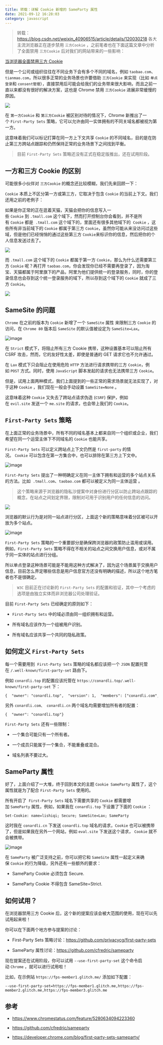 ```yaml
---
title: 转载：详解 Cookie 新增的 SameParty 属性
date: 2021-09-12 16:28:03
category: javascript
---
```

>转载：https://blog.csdn.net/weixin_40906515/article/details/120030218
各大主流浏览器正在逐步禁用 `三方Cookie` ，之前笔者也在下面这篇文章中分析了全面禁用 `三方Cookie` 后对我们的网站带来的一些影响：

[当浏览器全面禁用三方 Cookie](https://mp.weixin.qq.com/s?__biz=Mzg2NDAzMjE5NQ%3D%3D&chksm=ce6eccfff91945e990e0b21e777f5a85f3f0699f7d51e45a1dd83d0bf36eaf926f7e90fbe3ff&idx=1&lang=zh_CN&mid=2247485523&scene=21&sn=e7f3989448f5ff1e8905fc6596268e33&token=379611469#wechat_redirect)

但是一个公司或组织往往在不同业务下会有多个不同的域名，例如 `taobao.com`、`tianmao.com`，所以很多正常的业务场景也许要借助 `三方Cookie` 来实现（比如 `单点登录`和 `consent管理`），直接禁用后可能会给我们的业务带来很大影响，而且之前一直以来都没有很好的解决方案，这也是 Chrome 禁用 `三方Cookie` 进展非常缓慢的原因。

![](https://upload-images.jianshu.io/upload_images/10024246-e3e8400cb5014b56.png?imageMogr2/auto-orient/strip%7CimageView2/2/w/1240)

在 `第一方Cookie` 和 `第三方Cookie` 被区别对待的情况下，Chrome 新推出了一个 `First-Party Sets` 策略，它可以允许由同一实体拥有的不同关域名都被视为第一方。

这意味着我们可以标记打算在同一方上下文共享 `Cookie` 的不同域名，目的是在防止第三方跨站点跟踪和仍然保持正常的业务场景下之间找到平衡。

> 目前 `First-Party Sets` 策略还没有正式在稳定版推出，还在试用阶段。

## 一方和三方 Cookie 的区别

可能很多小伙伴对 `三方Cookie` 的概念还比较模糊，我们先来回顾一下：

`Cookie` 本质上不区分第一方或第三方，它取决于包含 `Cookie` 的当前上下文。我们还用之前的老例子：

如果是你正常的正在逛着天猫，天猫会把你的信息写入一些 `Cookie` 到 `.tmall.com` 这个域下，然而打开控制台你会看到，并不是所有 `Cookie` 都是  `.tmall.com` 这个域下的，里面还有很多其他域下的  `Cookie` ，这些所有非当前域下的 `Cookie` 都属于第三方 `Cookie`，虽然你可能从来没访问过这些域，但是他们已经悄悄的通过这些第三方 `Cookie`来标识你的信息，然后把你的个人信息发送过去了。

![](https://upload-images.jianshu.io/upload_images/10024246-89cdd7695760c5d1.png?imageMogr2/auto-orient/strip%7CimageView2/2/w/1240)

而 `.tmall.com` 这个域下的 `Cookie` 都属于第一方 `Cookie`，那么为什么还需要第三方 `Cookie` 呢？再打开 `taobao.com`，你会发现你已经不需要再登录了，因为淘宝、天猫都属于阿里旗下的产品，阿里为他们提供统一的登录服务，同时，你的登录信息也会存到这个统一登录服务的域下，所以存到这个域下的 `Cookie` 就成了三方 `Cookie`。

![](https://upload-images.jianshu.io/upload_images/10024246-4fad32470ed0628e.png?imageMogr2/auto-orient/strip%7CimageView2/2/w/1240)

## SameSite 的问题

`Chrome` 在之前的版本为 `Cookie` 新增了一个 `SameSite` 属性 来限制三方 `Cookie` 的访问，在 `Chrome 80` 版本后 `SameSite` 的默认值被设定为 `SameSite=Lax`。

![image](https://upload-images.jianshu.io/upload_images/10024246-62aaf5b873ddde42.png?imageMogr2/auto-orient/strip%7CimageView2/2/w/1240)

在 `Strict` 模式下，将阻止所有三方 Cookie 携带，这种设置基本可以阻止所有 CSRF 攻击，然而，它的友好性太差，即使是普通的 GET 请求它也不允许通过。

在 `Lax` 模式下只会阻止在使用危险 `HTTP` 方法进行请求携带的三方 `Cookie`，例如 `POST` 方式。同时，使用 `JavaScript` 脚本发起的请求也无法携带三方 `Cookie`。

但是，试用上面两种模式，我们上面提到的一些正常的需求场景就无法实现了，对于这种 `Cookie` ，我们现在一般会手动设置 `SameSite=None` 。

这意味着这种 `Cookie` 又失去了跨站点请求伪造 (`CSRF`) 保护，例如在 `evil.site` 发送一个 `me.site` 的请求，也会带上我们的 `Cookie`。

## `First-Party Sets` 策略

在上面正常的业务场景中，所有不同的域名基本上都来自同一个组织或企业，我们希望在同一个运营主体下不同域名的 `Cookie` 也能共享。

`First-Party Sets` 可以定义跨站点上下文仍然是 `first-party` 的情况。 `Cookie` 可以包含在第一方集合中，也可以排除在第三方上下文中。

![image](https://upload-images.jianshu.io/upload_images/10024246-bfe24a06c0c2dbd5.png?imageMogr2/auto-orient/strip%7CimageView2/2/w/1240)

`First-Party Sets` 提出了一种明确定义在同一主体下拥有和运营的多个站点关系的方法。比如  `.tmall.com`、`taobao.com` 都可以被定义为同一主体运营 。

> 这个策略来源于浏览器的隐私沙提案中对身份进行分区以防止跨站点跟踪的概念，在站点之间划定界限，限制对可用于识别用户的任何信息的访问。

![](https://upload-images.jianshu.io/upload_images/10024246-d9bb4e73ca76c8ba.png?imageMogr2/auto-orient/strip%7CimageView2/2/w/1240)

浏览器的默认行为是对同一站点进行分区，上面这个新的策略意味着分区被可以开放为多个站点。

![image](https://upload-images.jianshu.io/upload_images/10024246-d7bea106268e115e.png?imageMogr2/auto-orient/strip%7CimageView2/2/w/1240)

`First-Party Sets` 策略的一个重要部分是确保跨浏览器的政策防止滥用或误用。例如，`First-Party Sets` 策略不得在不相关的站点之间交换用户信息，或对不属于同一实体的站点进行分组。

所以单点登录这种场景可能是不能用这种方式解决了，因为这个场景属于交换用户信息，目前怎么界定哪些信息是用户信息官方还没有明确的描述，所以这个地方笔者也不是很确定。

> `W3C` 目前正在讨论新的 `First-Party Sets` 的配置和验证，其中一个考虑的选项是由独立实体而非浏览器公司处理验证。

目前 `First-Party Sets` 已经确定的原则如下：

*   `First-Party Sets` 中的域必须由同一组织拥有和运营。

*   所有域名应该作为一个组被用户识别。

*   所有域名应该共享一个共同的隐私政策。

## 如何定义 `First-Party Sets`

每一个需要用到  `First-Party Sets` 策略的域名都应该把一个 `JSON` 配置托管在 `/.well-known/first-party-set` 路由下。

例如 `conardli.top` 的配置应该托管在 `https://conardli.top/.well-known/first-party-set` 下：

```
{  "owner": "conardli.top",  "version": 1,  "members": ["conardli.com", "conardli.cn"]}
```

另外 `conardli.com、 conardli.cn` 两个域名均需要增加所有者的配置：

```
{  "owner": "conardli.top"}
```

`First-Party Sets` 还有一些限制：

*   一个集合可能只有一个所有者。

*   一个成员只能属于一个集合，不能重叠或混合。

*   域名列表不要过大。

## SameParty 属性

好了，上面介绍了一大堆，终于回到本文的主题 `Cookie SameParty` 属性了，这个属性就是为了配合 `First-Party Sets` 使用的。

所有开启了  `First-Party Sets` 域名下需要共享的 `Cookie` 都需要增加 `SameParty` 属性，例如，如果我在 `conardli.top` 下设置了下面的 `Cookie` ：

```
Set-Cookie: name=lishiqi; Secure; SameSite=Lax; SameParty

```

这时我在 `conardli.cn` 下发送 `conardli.top` 域名的请求，`Cookie` 也可以被携带了，但是如果我在另外一个网站，例如 `eval.site` 下发送这个请求， `Cookie` 就不会被携带。

![image](https://upload-images.jianshu.io/upload_images/10024246-645c2b426d71606d.png?imageMogr2/auto-orient/strip%7CimageView2/2/w/1240)

在 `SameParty` 被广泛支持之前，你可以把它和 `SameSite` 属性一起定义来确保 `Cookie` 的行为降级，另外还有一些额外的要求：

*   SameParty Cookie 必须包含 Secure.

*   SameParty Cookie 不得包含 SameSite=Strict.

## 如何试用？

在浏览器禁用三方 Cookie 后，这个新的提案应该会被大范围的使用，现在可以先试用起来啦！

你可以在下面两个地方参与提案的讨论：

*   First-Party Sets 策略讨论：https://github.com/privacycg/first-party-sets

*   SameParty 属性讨论：https://github.com/cfredric/sameparty

现在提案还在试用阶段，你可以试用 `--use-first-party-set` 这个命令启动 `Chrome` ，就可以进行试用啦！

比如，在示例站 `https://fps-member1.glitch.me/` 添加如下配置：

```
--use-first-party-set=https://fps-member1.glitch.me,https://fps-member2.glitch.me,https://fps-member3.glitch.me

```

## 参考

*   https://www.chromestatus.com/feature/5280634094223360

*   https://github.com/cfredric/sameparty

*   https://developer.chrome.com/blog/first-party-sets-sameparty/
